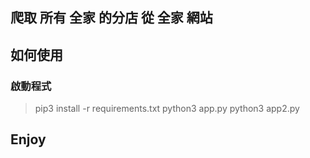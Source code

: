 ## 爬取 所有 全家 的分店 從 全家 網站

## 如何使用
### 啟動程式
> pip3 install -r requirements.txt
> python3 app.py
> python3 app2.py

## Enjoy